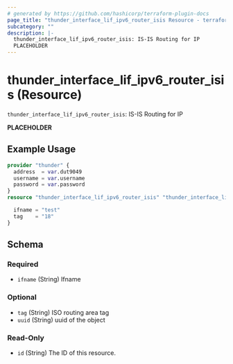 ```yaml
---
# generated by https://github.com/hashicorp/terraform-plugin-docs
page_title: "thunder_interface_lif_ipv6_router_isis Resource - terraform-provider-thunder"
subcategory: ""
description: |-
  thunder_interface_lif_ipv6_router_isis: IS-IS Routing for IP
  PLACEHOLDER
---
```


# thunder_interface_lif_ipv6_router_isis (Resource)

`thunder_interface_lif_ipv6_router_isis`: IS-IS Routing for IP

__PLACEHOLDER__

## Example Usage

```terraform
provider "thunder" {
  address  = var.dut9049
  username = var.username
  password = var.password
}
resource "thunder_interface_lif_ipv6_router_isis" "thunder_interface_lif_ipv6_router_isis" {

  ifname = "test"
  tag    = "18"
}
```

<!-- schema generated by tfplugindocs -->
## Schema

### Required

- `ifname` (String) Ifname

### Optional

- `tag` (String) ISO routing area tag
- `uuid` (String) uuid of the object

### Read-Only

- `id` (String) The ID of this resource.


